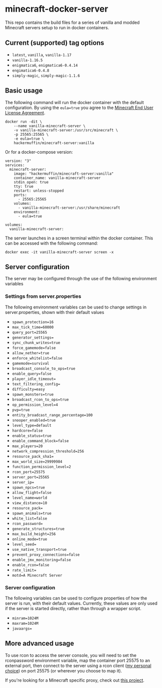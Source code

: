 # minecraft-docker-server

This repo contains the build files for a series of vanilla and modded Minecraft servers setup to run in docker containers.

## Current (supported) tag options
- `latest`, `vanilla`, `vanilla-1.17`
- `vanilla-1.16.5`
- `enigmatica6`, `enigmatica6-0.4.14`
- `engimatica6-0.4.8`
- `simply-magic`, `simply-magic-1.1.6`

## Basic usage

The following command will run the docker container with the default configuration. By using the `eula=true` you agree to the [Minecraft End User License Agreement](https://www.minecraft.net/en-us/eula). 

``` console
docker run -dit \
    --name vanilla-minecraft-server \
    -v vanilla-minecraft-server:/usr/src/minecraft \
    -p 25565:25565 \
    -e eula=true \
    hackermuffin/minecraft-server:vanilla
```

Or for a docker-compose version:

``` console
version: "3"
services:
  minecraft-server:
    image: "hackermuffin/minecraft-server:vanilla"
    container_name: vanilla-minecraft-server
    stdin_open: true
    tty: true
    restart: unless-stopped
    ports:
      - 25565:25565
    volumes:
      - vanilla-minecraft-server:/usr/share/minecraft
    environment:
      - eula=true

volumes:
  vanilla-minecraft-server:
```

The server launches in a screen terminal within the docker container. This can be accessed with the following command:
``` console
docker exec -it vanilla-minecraft-server screen -x
```

## Server configuration
The server may be configured through the use of the following environment variables
### Settings from server.properties
The following environment variables can be used to change settings in server.properties, shown with their default values
- `spawn_protection=16`
- `max_tick_time=60000`
- `query_port=25565`
- `generator_settings=`
- `sync_chunk_writes=true`
- `force_gamemode=false`
- `allow_nether=true`
- `enforce_whitelist=false`
- `gamemode=survival`
- `broadcast_console_to_ops=true`
- `enable_query=false`
- `player_idle_timeout=`
- `text_filtering_config=`
- `difficulty=easy`
- `spawn_monsters=true`
- `broadcast_rcon_to_ops=true`
- `op_permission_level=4`
- `pvp=true`
- `entity_broadcast_range_percentage=100`
- `snooper_enabled=true`
- `level_type=default`
- `hardcore=false`
- `enable_status=true`
- `enable_command_block=false`
- `max_players=20`
- `network_compression_threshold=256`
- `resource_pack_sha1=`
- `max_world_size=29999984`
- `function_permission_level=2`
- `rcon_port=25575`
- `server_port=25565`
- `server_ip=`
- `spawn_npcs=true`
- `allow_flight=false`
- `level_name=world`
- `view_distance=10`
- `resource_pack=`
- `spawn_animals=true`
- `white_list=false`
- `rcon_password=`
- `generate_structures=true`
- `max_build_height=256`
- `online_mode=true`
- `level_seed=`
- `use_native_transport=true`
- `prevent_proxy_connections=false`
- `enable_jmx_monitoring=false`
- `enable_rcon=false`
- `rate_limit=`
- `motd=A Minecraft Server`
### Server configuration
The following variables can be used to configure properties of how the server is run, with their default values. Currently, these values are only used if the server is started directly, rather than through a wrapper script.

- `minram=1024M`
- `maxram=1024M`
- `javaargs=`

## More advanced usage

To use rcon to access the server console, you will need to set the rconpassword environment variable, map the container port 25575 to an external port, then connect to the server using a rcon client ([my personal choice](https://github.com/Tiiffi/mcrcon)) on port 25575 (or wherever you choose to map it).


If you're looking for a Minecraft specific proxy, check out [this project](https://github.com/janispritzkau/minecraft-reverse-proxy).
